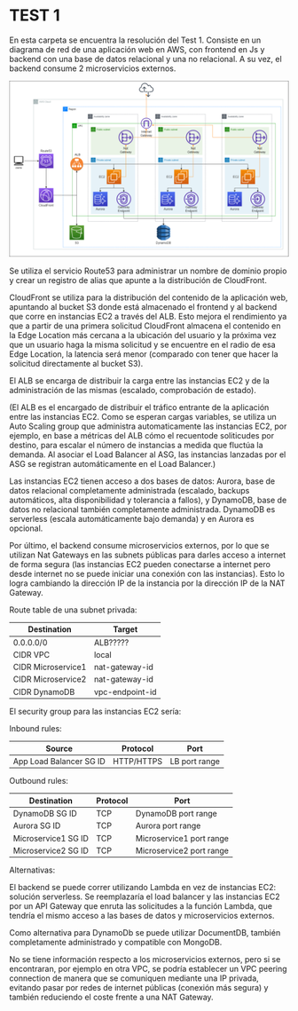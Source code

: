 # TEST 1

En esta carpeta se encuentra la resolución del Test 1.
Consiste en un diagrama de red de una aplicación web en AWS, con frontend en Js y backend con una base de datos relacional y una no relacional. A su vez, el backend consume 2 microservicios externos.

![Diagrama de red de una aplicación web](https://raw.githubusercontent.com/rodrigoAguirre1/devops-challenge/master/test-1/diagrama-de-red-app.png)

Se utiliza el servicio Route53 para administrar un nombre de dominio propio y crear un registro de alias que apunte a la distribución de CloudFront.

CloudFront se utiliza para la distribución del contenido de la aplicación web, apuntando al bucket S3 donde está almacenado el frontend y al backend que corre en instancias EC2 a través del ALB. Esto mejora el rendimiento ya que a partir de una primera solicitud CloudFront almacena el contenido en la Edge Location más cercana a la ubicación del usuario y la próxima vez que un usuario haga la misma solicitud y se encuentre en el radio de esa Edge Location, la latencia será menor (comparado con tener que hacer la solicitud directamente al bucket S3).

El ALB se encarga de distribuir la carga entre las instancias EC2 y de la administración de las mismas (escalado, comprobación de estado).

(El ALB es el encargado de distribuir el tráfico entrante de la aplicación entre las instancias EC2. Como se esperan cargas variables, se utiliza un Auto Scaling group que administra automaticamente las instancias EC2, por ejemplo, en base a métricas del ALB cómo el recuentode soliticudes por destino, para escalar el número de instancias a medida que fluctúa la demanda. Al asociar el Load Balancer al ASG, las instancias lanzadas por el ASG se registran automáticamente en el Load Balancer.)

Las instancias EC2 tienen acceso a dos bases de datos: Aurora, base de datos relacional completamente administrada (escalado, backups automáticos, alta disponibilidad y tolerancia a fallos), y DynamoDB, base de datos no relacional también completamente administrada. DynamoDB es serverless (escala automáticamente bajo demanda) y en Aurora es opcional.

Por último, el backend consume microservicios externos, por lo que se utilizan Nat Gateways en las subnets públicas para darles acceso a internet de forma segura (las instancias EC2 pueden conectarse a internet pero desde internet no se puede iniciar una conexión con las instancias). Esto lo logra cambiando la dirección IP de la instancia por la dirección IP de la NAT Gateway.

Route table de una subnet privada:

| Destination | Target |
| --- | --- |
| 0.0.0.0/0 | ALB????? |
| CIDR VPC | local |
| CIDR Microservice1 | nat-gateway-id |
| CIDR Microservice2 | nat-gateway-id |
| CIDR DynamoDB | vpc-endpoint-id |


El security group para las instancias EC2 sería:

Inbound rules:

| Source | Protocol | Port |
| --- | --- | --- |
| App Load Balancer SG ID | HTTP/HTTPS | LB port range |

Outbound rules:

| Destination | Protocol | Port |
| --- | --- | --- |
| DynamoDB SG ID | TCP | DynamoDB port range |
| Aurora SG ID | TCP | Aurora port range |
| Microservice1 SG ID | TCP | Microservice1 port range |
| Microservice2 SG ID | TCP | Microservice2 port range |

Alternativas:

El backend se puede correr utilizando Lambda en vez de instancias EC2: solución serverless. Se reemplazaría el load balancer y las instancias EC2 por un API Gateway que enruta las solicitudes a la función Lambda, que tendría el mismo acceso a las bases de datos y microservicios externos.

Como alternativa para DynamoDb se puede utilizar DocumentDB, también completamente administrado y compatible con MongoDB.

No se tiene información respecto a los microservicios externos, pero si se encontraran, por ejemplo en otra VPC, se podría establecer un VPC peering connection de manera que se comuniquen mediante una IP privada, evitando pasar por redes de internet públicas (conexión más segura) y también reduciendo el coste frente a una NAT Gateway.

